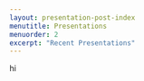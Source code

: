 ```yaml
---
layout: presentation-post-index
menutitle: Presentations
menuorder: 2
excerpt: "Recent Presentations"
---
```



hi
